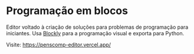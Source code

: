 # Programação em blocos

Editor voltado à criação de soluções para problemas de programação para iniciantes. Usa [Blockly](https://developers.google.com/blockly) para a programação visual e exporta para Python.

Visite: https://penscomp-editor.vercel.app/
